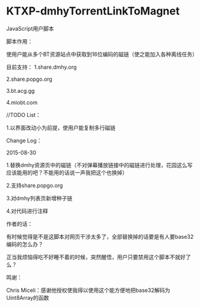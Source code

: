 KTXP-dmhyTorrentLinkToMagnet
============================
JavaScript用户脚本


脚本作用：

使用户能从多个BT资源站点中获取到16位编码的磁链（使之能加入各种离线任务）

目前支持：
1.share.dmhy.org

2.share.popgo.org

3.bt.acg.gg

4.miobt.com

//TODO List：

1.以界面改动小为前提，使用户能复制多行磁链

Change Log：

2015-08-30

1.替换dmhy资源页中的磁链（不对弹幕播放链接中的磁链进行处理，花园这么写应该能用的吧？不能用的话说一声我把这个也换掉）

2.支持share.popgo.org

3.对dmhy列表页新增种子链

4.对代码进行注释

作者的话：

有时候觉得是不是这脚本对网页干涉太多了，全部替换掉的话要是有人要base32编码的怎么办？

正当我烦恼得吃不好睡不着的时候，突然醒悟，用户只要禁用这个脚本不就好了么？

鸣谢：

Chris Miceli：感谢他授权使我得以使用这个能方便地把base32解码为Uint8Array的函数
